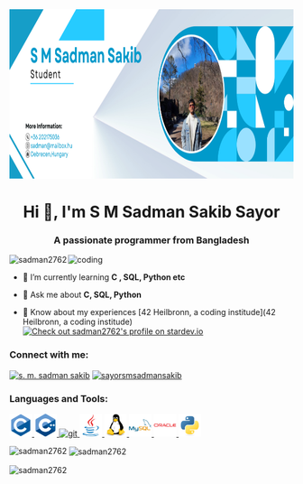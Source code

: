 <img src="https://github.com/sadman2762/sadman2762/blob/main/S%20M%20Sadman%20Sakib.png" width="1000" height="300">
<h1 align="center">Hi 👋, I'm S M Sadman Sakib Sayor</h1>
<h3 align="center">A passionate programmer from Bangladesh</h3>
<img align="right" alt="coding" width="400" src="https://user-images.githubusercontent.com/55389276/140866485-8fb1c876-9a8f-4d6a-98dc-08c4981eaf70.gif">


<p align="left"> <img src="https://komarev.com/ghpvc/?username=sadman2762&label=Profile%20views&color=0e75b6&style=flat" alt="sadman2762" /> </p>

- 🌱 I’m currently learning **C , SQL, Python etc**

- 💬 Ask me about **C, SQL, Python**

- 📄 Know about my experiences [42 Heilbronn, a coding institude](42 Heilbronn, a coding institude)
<a href="https://stardev.io/developers/sadman2762"><img alt="Check out sadman2762's profile on stardev.io" src="https://stardev.io/developers/sadman2762/badge/languages/global.svg" /></a>


<h3 align="left">Connect with me:</h3>
<p align="left">
<a href="https://fb.com/s. m. sadman sakib" target="blank"><img align="center" src="https://raw.githubusercontent.com/rahuldkjain/github-profile-readme-generator/master/src/images/icons/Social/facebook.svg" alt="s. m. sadman sakib" height="30" width="40" /></a>
<a href="https://www.behance.net/sayorsmsadmansakib" target="blank"><img align="center" src="https://raw.githubusercontent.com/rahuldkjain/github-profile-readme-generator/master/src/images/icons/Social/behance.svg" alt="sayorsmsadmansakib" height="30" width="40" /></a>
</p>

<h3 align="left">Languages and Tools:</h3>
<p align="left"> <a href="https://www.cprogramming.com/" target="_blank" rel="noreferrer"> <img src="https://raw.githubusercontent.com/devicons/devicon/master/icons/c/c-original.svg" alt="c" width="40" height="40"/> </a> <a href="https://www.w3schools.com/cpp/" target="_blank" rel="noreferrer"> <img src="https://raw.githubusercontent.com/devicons/devicon/master/icons/cplusplus/cplusplus-original.svg" alt="cplusplus" width="40" height="40"/> </a> <a href="https://git-scm.com/" target="_blank" rel="noreferrer"> <img src="https://www.vectorlogo.zone/logos/git-scm/git-scm-icon.svg" alt="git" width="40" height="40"/> </a> <a href="https://www.java.com" target="_blank" rel="noreferrer"> <img src="https://raw.githubusercontent.com/devicons/devicon/master/icons/java/java-original.svg" alt="java" width="40" height="40"/> </a> <a href="https://www.linux.org/" target="_blank" rel="noreferrer"> <img src="https://raw.githubusercontent.com/devicons/devicon/master/icons/linux/linux-original.svg" alt="linux" width="40" height="40"/> </a> <a href="https://www.mysql.com/" target="_blank" rel="noreferrer"> <img src="https://raw.githubusercontent.com/devicons/devicon/master/icons/mysql/mysql-original-wordmark.svg" alt="mysql" width="40" height="40"/> </a> <a href="https://www.oracle.com/" target="_blank" rel="noreferrer"> <img src="https://raw.githubusercontent.com/devicons/devicon/master/icons/oracle/oracle-original.svg" alt="oracle" width="40" height="40"/> </a> <a href="https://www.python.org" target="_blank" rel="noreferrer"> <img src="https://raw.githubusercontent.com/devicons/devicon/master/icons/python/python-original.svg" alt="python" width="40" height="40"/> </a> </p>

<p><img align="left" src="https://github-readme-stats.vercel.app/api/top-langs?username=sadman2762&show_icons=true&locale=en&layout=compact" alt="sadman2762" /></p>

<p>&nbsp;<img align="center" src="https://github-readme-stats.vercel.app/api?username=sadman2762&show_icons=true&locale=en" alt="sadman2762" /></p>

<p><img align="center" src="https://github-readme-streak-stats.herokuapp.com/?user=sadman2762&" alt="sadman2762" /></p>


